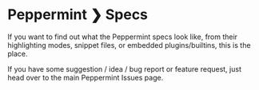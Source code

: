 Peppermint ❯ Specs
==========

If you want to find out what the Peppermint specs look like, from their highlighting modes, snippet files, or embedded plugins/builtins, this is the place.

If you have some suggestion / idea / bug report or feature request, just head over to the main Peppermint Issues page.
